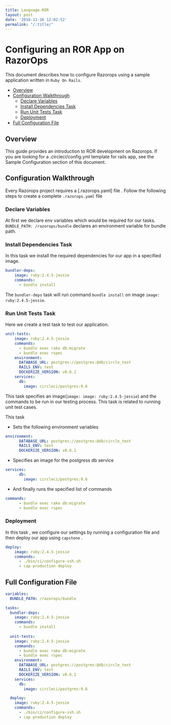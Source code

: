 ```yaml
---
title: Language-ROR
layout: post
date: '2018-11-16 12:02:52'
permalink: "/:title/"
---
```


# Configuring an ROR App on RazorOps

This document describes how to configure Razorops using a sample application written in `Ruby On Rails`.

- [Overview](#overview)
- [Configuration Walkthrough](#configuration-walkthrough)
  - [Declare Variables](#declare-variables)
  - [Install Dependencies Task](#install-dependencies-task)
  - [Run Unit Tests Task](#run-unit-tests-task)
  - [Deployment](#deployment)
- [Full Configuration File](#full-configuration-file)

## Overview

This guide provides an introduction to ROR development on Razorops. If you are looking for a .circleci/config.yml template for rails app, see the Sample Configuration section of this document.

## Configuration Walkthrough

Every Razorops project requires a [.razorops.yaml] file .
Follow the following steps to create a complete `.razorops.yaml` file

### Declare Variables

At first we declare env variables which would be required for our tasks.
`BUNDLE_PATH: /razorops/bundle` declares an environment variable for bundle path.

### Install Dependencies Task

In this task we install the required dependencies for our app in a specified image.

```YAML
bundler-deps:
    image: ruby:2.4.5-jessie
    commands:
      - bundle install
```

The `bundler-deps` task will run command `bundle install` on image `image: ruby:2.4.5-jessie`.

### Run Unit Tests Task

Here we create a test task to test our application.

```YAML
unit-tests:
    image: ruby:2.4.5-jessie
    commands:
      - bundle exec rake db:migrate
      - bundle exec rspec
    environment:
      DATABASE_URL: postgres://postgres:@db/circle_test
      RAILS_ENV: test
      DOCKERIZE_VERSION: v0.6.1
    services:
      db:
        image: circleci/postgres:9.6
```

This task specifies an image(`image: image: ruby:2.4.5-jessie`) and the commands to be run in our testing process.
This task is related to running unit test cases.

This task

- Sets the following environment variables

```YAML
environment:
      DATABASE_URL: postgres://postgres:@db/circle_test
      RAILS_ENV: test
      DOCKERIZE_VERSION: v0.6.1
```

- Specifies an image for the postgress db service

```YAML
services:
      db:
        image: circleci/postgres:9.6
```

- And finally runs the specified list of commands

```YAML
commands:
      - bundle exec rake db:migrate
      - bundle exec rspec
```

### Deployment

In this task , we configure our settings by running a configuration file and then deploy our app using `capstone` .

```YAML
deploy:
    image: ruby:2.4.5-jessie
    commands:
      - ./bin/ci/configure-ssh.sh
      - cap production deploy
```

## Full Configuration File

```YAML
variables:
  BUNDLE_PATH: /razorops/bundle

tasks:
  bundler-deps:
    image: ruby:2.4.5-jessie
    commands:
      - bundle install
  
  unit-tests:
    image: ruby:2.4.5-jessie
    commands:
      - bundle exec rake db:migrate
      - bundle exec rspec
    environment:
      DATABASE_URL: postgres://postgres:@db/circle_test
      RAILS_ENV: test
      DOCKERIZE_VERSION: v0.6.1
    services:
      db:
        image: circleci/postgres:9.6

  deploy:
    image: ruby:2.4.5-jessie
    commands:
      - ./bin/ci/configure-ssh.sh
      - cap production deploy
```